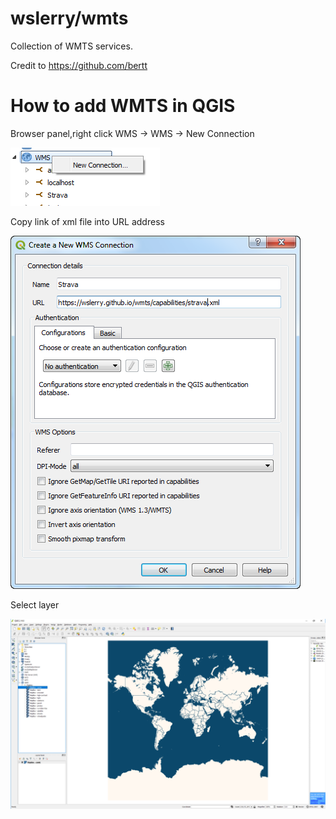 # wslerry/wmts

Collection of WMTS services.

Credit to <a href="https://github.com/bertt">https://github.com/bertt</a>



# How to add WMTS in QGIS

Browser panel,right click WMS -> WMS -> New Connection

<img src="add-new.png">

Copy link of xml file into URL address

<img src="add-wmts-connection.png">

Select layer

<img src="add-layer.png">



